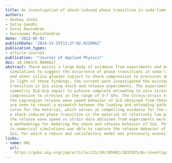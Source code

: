 ```yaml
---
title: An investigation of shock-induced phase transition in soda-lime glass
authors:
- Akshay Joshi
- Vatsa Gandhi
- Suraj Ravindran
- Guruswami Ravichandran
date: '2022-05-01'
publishDate: '2024-12-25T12:27:02.022906Z'
publication_types:
- article-journal
publication: '*Journal of Applied Physics*'
doi: 10.1063/5.0086627
abstract: There exists a large body of evidence from experiments and molecular dynamics
  simulations to suggest the occurrence of phase transitions in soda-lime glass (SLG)
  and other silica glasses subject to shock compression to pressures above 3 GPa.
  In light of these findings, the current work investigated the existence of phase
  transition in SLG using shock and release experiments. The experiments employed
  symmetric SLG–SLG impact to achieve complete unloading to zero stress after shock
  compression to stresses in the range of 3–7 GPa. The stress–strain response and
  the Lagrangian release wave speed behavior of SLG obtained from these experiments
  are seen to reveal a mismatch between the loading and unloading paths of the pressure–strain
  curve for the material, which serves as compelling evidence for the occurrence of
  a shock-induced phase transition in the material at relatively low pressures. Furthermore,
  the release wave speed vs strain data obtained from experiments were used to construct
  a methodology for modeling the shock and release behavior of SLG. This scheme implemented
  in numerical simulations was able to capture the release behavior of shock compressed
  SLG, for which a robust and satisfactory model was previously unavailable.
links:
- name: URL
  url: 
    https://pubs.aip.org/jap/article/131/20/205902/2837025/An-investigation-of-shock-induced-phase-transition
---
```

